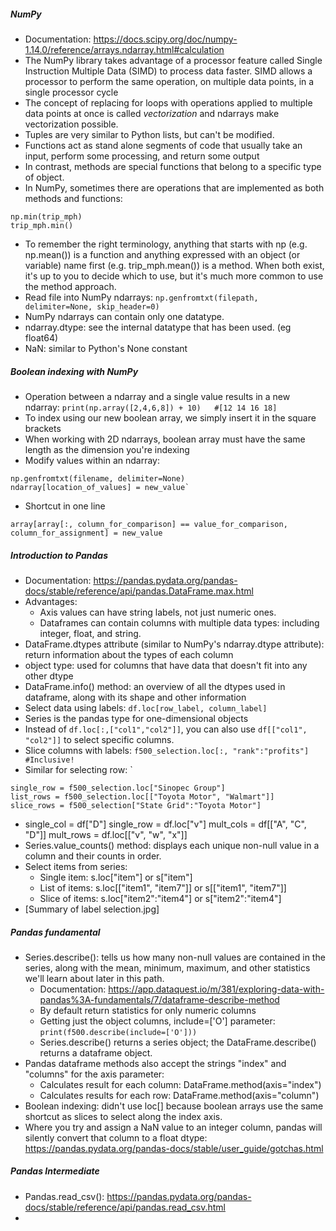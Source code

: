 ##### NumPy
- Documentation: https://docs.scipy.org/doc/numpy-1.14.0/reference/arrays.ndarray.html#calculation
- The NumPy library takes advantage of a processor feature called Single Instruction Multiple Data (SIMD) to process data faster. SIMD allows a processor to perform the same operation, on multiple data points, in a single processor cycle
- The concept of replacing for loops with operations applied to multiple data points at once is called *vectorization* and ndarrays make vectorization possible.
- Tuples are very similar to Python lists, but can't be modified.
- Functions act as stand alone segments of code that usually take an input, perform some processing, and return some output
- In contrast, methods are special functions that belong to a specific type of object.
- In NumPy, sometimes there are operations that are implemented as both methods and functions:
```
np.min(trip_mph)
trip_mph.min()
```
- To remember the right terminology, anything that starts with np (e.g. np.mean()) is a function and anything expressed with an object (or variable) name first (e.g. trip_mph.mean()) is a method. When both exist, it's up to you to decide which to use, but it's much more common to use the method approach.
- Read file into NumPy ndarrays: `np.genfromtxt(filepath, delimiter=None, skip_header=0)`
- NumPy ndarrays can contain only one datatype.
- ndarray.dtype: see the internal datatype that has been used. (eg float64)
- NaN: similar to Python's None constant

##### Boolean indexing with NumPy
- Operation between a ndarray and a single value results in a new ndarray: `print(np.array([2,4,6,8]) + 10)   #[12 14 16 18]`
- To index using our new boolean array, we simply insert it in the square brackets
- When working with 2D ndarrays,  boolean array must have the same length as the dimension you're indexing
- Modify values within an ndarray: 
```
np.genfromtxt(filename, delimiter=None)
ndarray[location_of_values] = new_value`
```
- Shortcut in one line
```
array[array[:, column_for_comparison] == value_for_comparison, column_for_assignment] = new_value
```

##### Introduction to Pandas
- Documentation: https://pandas.pydata.org/pandas-docs/stable/reference/api/pandas.DataFrame.max.html
- Advantages:
    - Axis values can have string labels, not just numeric ones.
    - Dataframes can contain columns with multiple data types: including integer, float, and string.
- DataFrame.dtypes attribute (similar to NumPy's ndarray.dtype attribute): return information about the types of each column
- object type: used for columns that have data that doesn't fit into any other dtype
- DataFrame.info() method: an overview of all the dtypes used in dataframe, along with its shape and other information
- Select data using labels: `df.loc[row_label, column_label]`
- Series is the pandas type for one-dimensional objects
-  Instead of `df.loc[:,["col1","col2"]]`, you can also use `df[["col1", "col2"]]` to select specific columns.
- Slice columns with labels: `f500_selection.loc[:, "rank":"profits"]  #Inclusive!`
- Similar for selecting row: `
```
single_row = f500_selection.loc["Sinopec Group"]
list_rows = f500_selection.loc[["Toyota Motor", "Walmart"]]
slice_rows = f500_selection["State Grid":"Toyota Motor"]
```
- single_col = df["D"]
single_row = df.loc["v"]
mult_cols = df[["A", "C", "D"]]
mult_rows = df.loc[["v", "w", "x"]]
- Series.value_counts() method: displays each unique non-null value in a column and their counts in order.
- Select items from series:
    - Single item: s.loc["item"] or s["item"]
    - List of items: s.loc[["item1", "item7"]] or s[["item1", "item7"]]
    - Slice of items: s.loc["item2":"item4"] or s["item2":"item4"]
- [Summary of label selection.jpg]

##### Pandas fundamental
- Series.describe(): tells us how many non-null values are contained in the series, along with the mean, minimum, maximum, and other statistics we'll learn about later in this path.
    - Documentation: https://app.dataquest.io/m/381/exploring-data-with-pandas%3A-fundamentals/7/dataframe-describe-method
    - By default return statistics for only numeric columns
    - Getting just the object columns, include=['O'] parameter: `print(f500.describe(include=['O']))`
    - Series.describe() returns a series object; the DataFrame.describe() returns a dataframe object.
- Pandas dataframe methods also accept the strings "index" and "columns" for the axis parameter:
    - Calculates result for each column: DataFrame.method(axis="index")
    - Calculates results for each row: DataFrame.method(axis="column")
- Boolean indexing: didn't use loc[]  because boolean arrays use the same shortcut as slices to select along the index axis.
- Where you try and assign a NaN value to an integer column, pandas will silently convert that column to a float dtype: https://pandas.pydata.org/pandas-docs/stable/user_guide/gotchas.html

##### Pandas Intermediate
- Pandas.read_csv(): https://pandas.pydata.org/pandas-docs/stable/reference/api/pandas.read_csv.html
- 